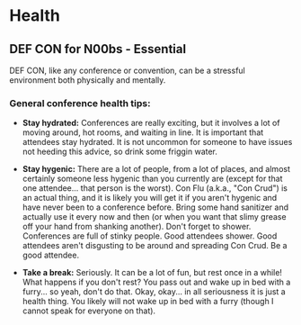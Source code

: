 # Health
## DEF CON for N00bs - Essential

DEF CON, like any conference or convention, can be a stressful environment both physically and mentally.

### General conference health tips:

- **Stay hydrated:** Conferences are really exciting, but it involves a lot of moving around, hot rooms, and waiting in line. It is 
important that attendees stay hydrated. It is not uncommon for someone to have issues not heeding this advice, so drink some 
friggin water.

- **Stay hygenic:** There are a lot of people, from a lot of places, and almost certainly someone less hygenic than you currently 
are (except for that one attendee... that person is the worst). Con Flu (a.k.a., "Con Crud") is an actual thing, and it is likely you will get it if you aren't hygenic and have never been to a conference before. Bring some hand sanitizer and actually use it every now and then (or when you want that slimy grease off your hand from shanking another). Don't forget to shower. Conferences are full of stinky people. Good attendees shower. Good attendees aren't disgusting to be around and spreading Con Crud. Be a good attendee.

- **Take a break:** Seriously. It can be a lot of fun, but rest once in a while! What happens if you don't rest? You pass out and 
wake up in bed with a furry... so yeah, don't do that. Okay, okay... in all seriousness it is just a health thing. You likely will not wake up in bed with a furry (though I cannot speak for everyone on that).
